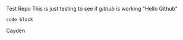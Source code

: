 Test Repo
This is just testing to see if *github* is working
"Hello Github"

```
code block
```


Cayden
